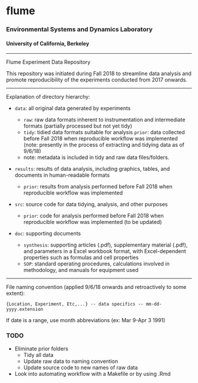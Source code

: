 # flume

### Environmental Systems and Dynamics Laboratory
#### University of California, Berkeley
___

Flume Experiment Data Repository

This repository was initiated during Fall 2018 to streamline data analysis and promote reproducibility of the experiments conducted from 2017 onwards.
___

Explanation of directory hierarchy:


- `data`: all original data generated by experiments
	- `raw`: raw data formats inherent to instrumentation and intermediate formats (partially processed but not yet tidy)
	- `tidy`: tidied data formats suitable for analysis
`prior`: data collected before Fall 2018 when reproducible workflow was implemented (note: presently in the process of extracting and tidying data as of 9/6/18)
	- note: metadata is included in tidy and raw data files/folders.


- `results`: results of data analysis, including graphics, tables, and documents in human-readable formats
	- `prior`: results from analysis performed before Fall 2018 when reproducible workflow was implemented


- `src`: source code for data tidying, analysis, and other purposes
	- `prior`: code for analysis  performed before Fall 2018 when reproducible workflow was implemented (to be updated)


- `doc`: supporting documents
	- `synthesis`: supporting articles (.pdf), supplementary material (.pdf), and parameters in a Excel workbook format, with Excel-dependent properties such as formulas and cell properties
	- `SOP`: standard operating procedures, calculations involved in methodology, and manuals for equipment used
___

File naming convention (applied 9/6/18 onwards and retroactively to some extent):

`{Location, Experiment, Etc,...} -- data specifics -- mm-dd-yyyy.extension`

If date is a range, use month abbreviations (ex: Mar 9-Apr 3 1991)


### TODO

- Eliminate prior folders
	- Tidy all data
	- Update raw data to naming convention
	- Update source code to new names of raw data
- Look into automating workflow with a Makefile or by using .Rmd

